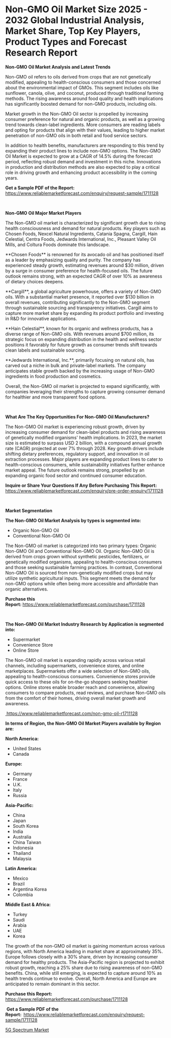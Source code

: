 <p><h1>Non-GMO Oil Market Size 2025 - 2032 Global Industrial Analysis, Market Share, Top Key Players, Product Types and Forecast Research Report</h1></p><p><strong>Non-GMO Oil Market Analysis and Latest Trends</strong></p>
<p><p>Non-GMO oil refers to oils derived from crops that are not genetically modified, appealing to health-conscious consumers and those concerned about the environmental impact of GMOs. This segment includes oils like sunflower, canola, olive, and coconut, produced through traditional farming methods. The rising awareness around food quality and health implications has significantly boosted demand for non-GMO products, including oils.</p><p>Market growth in the Non-GMO Oil sector is propelled by increasing consumer preference for natural and organic products, as well as a growing trend towards clean-label ingredients. More consumers are reading labels and opting for products that align with their values, leading to higher market penetration of non-GMO oils in both retail and food service sectors.</p><p>In addition to health benefits, manufacturers are responding to this trend by expanding their product lines to include non-GMO options. The Non-GMO Oil Market is expected to grow at a CAGR of 14.5% during the forecast period, reflecting robust demand and investment in this niche. Innovations in production and distribution methods are also expected to play a critical role in driving growth and enhancing product accessibility in the coming years.</p></p>
<p><strong>Get a Sample PDF of the Report:&nbsp;</strong> <a href="https://www.reliablemarketforecast.com/enquiry/request-sample/1711128?utm_campaign=3357&utm_medium=2&utm_source=Github&utm_content=ia&utm_term=27032025&utm_id=non-gmo-oil">https://www.reliablemarketforecast.com/enquiry/request-sample/1711128</a></p>
<p>&nbsp;</p>
<p><strong>Non-GMO Oil Major Market Players</strong></p>
<p><p>The Non-GMO oil market is characterized by significant growth due to rising health consciousness and demand for natural products. Key players such as Chosen Foods, Nexcel Natural Ingredients, Catania Spagna, Cargill, Hain Celestial, Centra Foods, Jedwards International, Inc., Pleasant Valley Oil Mills, and Coltura Foods dominate this landscape.</p><p>**Chosen Foods** is renowned for its avocado oil and has positioned itself as a leader by emphasizing quality and purity. The company has experienced steady growth, estimating revenues around $30 million, driven by a surge in consumer preference for health-focused oils. The future outlook remains strong, with an expected CAGR of over 10% as awareness of dietary choices deepens.</p><p>**Cargill**, a global agriculture powerhouse, offers a variety of Non-GMO oils. With a substantial market presence, it reported over $130 billion in overall revenues, contributing significantly to the Non-GMO segment through sustainable sourcing and transparency initiatives. Cargill aims to capture more market share by expanding its product portfolio and investing in R&D for innovative applications.</p><p>**Hain Celestial**, known for its organic and wellness products, has a diverse range of Non-GMO oils. With revenues around $700 million, its strategic focus on expanding distribution in the health and wellness sector positions it favorably for future growth as consumer trends shift towards clean labels and sustainable sourcing.</p><p>**Jedwards International, Inc.**, primarily focusing on natural oils, has carved out a niche in bulk and private-label markets. The company anticipates stable growth backed by the increasing usage of Non-GMO ingredients in food production and cosmetics.</p><p>Overall, the Non-GMO oil market is projected to expand significantly, with companies leveraging their strengths to capture growing consumer demand for healthier and more transparent food options.</p></p>
<p>&nbsp;</p>
<p><strong>What Are The Key Opportunities For Non-GMO Oil Manufacturers?</strong></p>
<p><p>The Non-GMO Oil market is experiencing robust growth, driven by increasing consumer demand for clean-label products and rising awareness of genetically modified organisms' health implications. In 2023, the market size is estimated to surpass USD 2 billion, with a compound annual growth rate (CAGR) projected at over 7% through 2028. Key growth drivers include shifting dietary preferences, regulatory support, and innovation in oil extraction processes. Major players are expanding product lines to cater to health-conscious consumers, while sustainability initiatives further enhance market appeal. The future outlook remains strong, propelled by an expanding organic food sector and continued consumer education.</p></p>
<p><strong>Inquire or Share Your Questions If Any Before Purchasing This Report:</strong> <a href="https://www.reliablemarketforecast.com/enquiry/pre-order-enquiry/1711128?utm_campaign=3357&utm_medium=2&utm_source=Github&utm_content=ia&utm_term=27032025&utm_id=non-gmo-oil">https://www.reliablemarketforecast.com/enquiry/pre-order-enquiry/1711128</a></p>
<p>&nbsp;</p>
<p><strong>Market Segmentation</strong></p>
<p><strong>The Non-GMO Oil Market Analysis by types is segmented into:</strong></p>
<p><ul><li>Organic Non-GMO Oil</li><li>Conventional Non-GMO Oil</li></ul></p>
<p><p>The Non-GMO oil market is categorized into two primary types: Organic Non-GMO Oil and Conventional Non-GMO Oil. Organic Non-GMO Oil is derived from crops grown without synthetic pesticides, fertilizers, or genetically modified organisms, appealing to health-conscious consumers and those seeking sustainable farming practices. In contrast, Conventional Non-GMO Oil is sourced from non-genetically modified crops but may utilize synthetic agricultural inputs. This segment meets the demand for non-GMO options while often being more accessible and affordable than organic alternatives.</p></p>
<p><strong>Purchase this Report:&nbsp;</strong><a href="https://www.reliablemarketforecast.com/purchase/1711128?utm_campaign=3357&utm_medium=2&utm_source=Github&utm_content=ia&utm_term=27032025&utm_id=non-gmo-oil">https://www.reliablemarketforecast.com/purchase/1711128</a></p>
<p>&nbsp;</p>
<p><strong>The Non-GMO Oil Market Industry Research by Application is segmented into:</strong></p>
<p><ul><li>Supermarket</li><li>Convenience Store</li><li>Online Store</li></ul></p>
<p><p>The Non-GMO oil market is expanding rapidly across various retail channels, including supermarkets, convenience stores, and online marketplaces. Supermarkets offer a wide selection of Non-GMO oils, appealing to health-conscious consumers. Convenience stores provide quick access to these oils for on-the-go shoppers seeking healthier options. Online stores enable broader reach and convenience, allowing consumers to compare products, read reviews, and purchase Non-GMO oils from the comfort of their homes, driving overall market growth and awareness.</p></p>
<p><a href="https://www.reliablemarketforecast.com/non-gmo-oil-r1711128?utm_campaign=3357&utm_medium=2&utm_source=Github&utm_content=ia&utm_term=27032025&utm_id=non-gmo-oil">&nbsp;https://www.reliablemarketforecast.com/non-gmo-oil-r1711128</a></p>
<p><strong>In terms of Region, the Non-GMO Oil Market Players available by Region are:</strong></p>
<p>
    <p> <strong> North America: </strong>
        <ul>
            <li>United States</li>
            <li>Canada</li>
        </ul>
        </p> 
    <p> <strong> Europe: </strong>
        <ul>
            <li>Germany</li>
            <li>France</li>
            <li>U.K.</li>
            <li>Italy</li>
            <li>Russia</li>
        </ul>
        </p> 
    <p> <strong> Asia-Pacific: </strong>
        <ul>
            <li>China</li>
            <li>Japan</li>
            <li>South Korea</li>
            <li>India</li>
            <li>Australia</li>
            <li>China Taiwan</li>
            <li>Indonesia</li>
            <li>Thailand</li>
            <li>Malaysia</li>
        </ul>
        </p> 
    <p> <strong> Latin America: </strong>
        <ul>
            <li>Mexico</li>
            <li>Brazil</li>
            <li>Argentina Korea</li>
            <li>Colombia</li>
        </ul>
        </p> 
    <p> <strong> Middle East & Africa: </strong>
        <ul>
            <li>Turkey</li>
            <li>Saudi</li>
            <li>Arabia</li>
            <li>UAE</li>
            <li>Korea</li>
        </ul>
    </p>
    </p>
<p><p>The growth of the non-GMO oil market is gaining momentum across various regions, with North America leading in market share at approximately 35%. Europe follows closely with a 30% share, driven by increasing consumer demand for healthy products. The Asia-Pacific region is projected to exhibit robust growth, reaching a 25% share due to rising awareness of non-GMO benefits. China, while still emerging, is expected to capture around 10% as health trends continue to evolve. Overall, North America and Europe are anticipated to remain dominant in this sector.</p></p>
<p><strong>Purchase this Report: </strong><a href="https://www.reliablemarketforecast.com/purchase/1711128?utm_campaign=3357&utm_medium=2&utm_source=Github&utm_content=ia&utm_term=27032025&utm_id=non-gmo-oil">https://www.reliablemarketforecast.com/purchase/1711128</a></p>
<p>&nbsp;<strong>Get a Sample PDF of the Report:&nbsp;&nbsp;</strong><a href="https://www.reliablemarketforecast.com/enquiry/request-sample/1711128?utm_campaign=3357&utm_medium=2&utm_source=Github&utm_content=ia&utm_term=27032025&utm_id=non-gmo-oil">https://www.reliablemarketforecast.com/enquiry/request-sample/1711128</a></p>
<p><strong></strong></p>
<p><p><a href="https://github.com/roffefaith6l/Market-Research-Report-List-1/blob/main/5g-spectrum-market.md?utm_campaign=3357&utm_medium=2&utm_source=Github&utm_content=ia&utm_term=27032025&utm_id=non-gmo-oil">5G Spectrum Market</a></p></p>